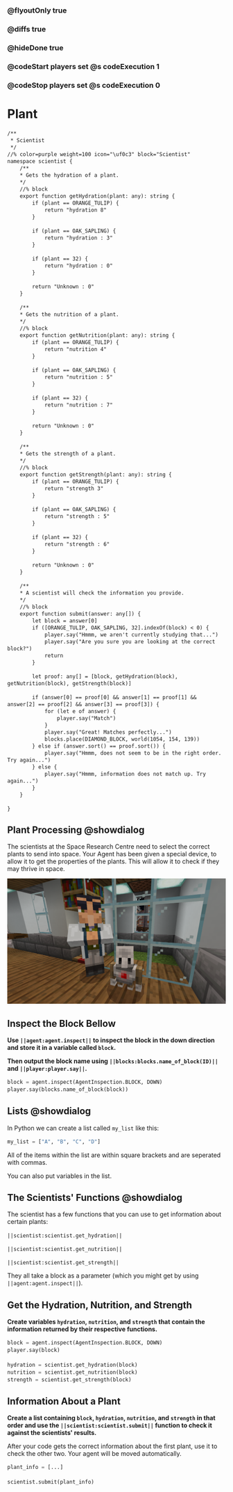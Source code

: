 ### @flyoutOnly true
### @diffs true
### @hideDone true
### @codeStart players set @s codeExecution 1
### @codeStop players set @s codeExecution 0

# Plant

```customts
/**
 * Scientist
 */
//% color=purple weight=100 icon="\uf0c3" block="Scientist"
namespace scientist {
    /**
    * Gets the hydration of a plant.
    */
    //% block
    export function getHydration(plant: any): string {
        if (plant == ORANGE_TULIP) {
            return "hydration 8"
        }
        
        if (plant == OAK_SAPLING) {
            return "hydration : 3"
        }
        
        if (plant == 32) {
            return "hydration : 0"
        }
        
        return "Unknown : 0"
    }

    /**
    * Gets the nutrition of a plant.
    */
    //% block
    export function getNutrition(plant: any): string {
        if (plant == ORANGE_TULIP) {
            return "nutrition 4"
        }
        
        if (plant == OAK_SAPLING) {
            return "nutrition : 5"
        }
        
        if (plant == 32) {
            return "nutrition : 7"
        }
        
        return "Unknown : 0"
    }

    /**
    * Gets the strength of a plant.
    */
    //% block
    export function getStrength(plant: any): string {
        if (plant == ORANGE_TULIP) {
            return "strength 3"
        }
        
        if (plant == OAK_SAPLING) {
            return "strength : 5"
        }
        
        if (plant == 32) {
            return "strength : 6"
        }
        
        return "Unknown : 0"
    }

    /**
    * A scientist will check the information you provide.
    */
    //% block
    export function submit(answer: any[]) {
        let block = answer[0]
        if ([ORANGE_TULIP, OAK_SAPLING, 32].indexOf(block) < 0) {
            player.say("Hmmm, we aren't currently studying that...")
            player.say("Are you sure you are looking at the correct block?")
            return
        }
        
        let proof: any[] = [block, getHydration(block), getNutrition(block), getStrength(block)]

        if (answer[0] == proof[0] && answer[1] == proof[1] && answer[2] == proof[2] && answer[3] == proof[3]) {
            for (let e of answer) {
                player.say("Match")
            }
            player.say("Great! Matches perfectly...")
            blocks.place(DIAMOND_BLOCK, world(1054, 154, 139))
        } else if (answer.sort() == proof.sort()) {
            player.say("Hmmm, does not seem to be in the right order. Try again...")
        } else {
            player.say("Hmmm, information does not match up. Try again...")
        }  
    }
    
}
```

## Plant Processing @showdialog

The scientists at the Space Research Centre need to select the correct plants to send into space. Your Agent has been given a special device, to allow it to get the properties of the plants. This will allow it to check if they may thrive in space.   

![Cover image](https://raw.githubusercontent.com/CausewayDigital/Minecraft-EE-MakeCode/refs/heads/master/tutorials/python-islands/island-6/plant/cover.png)

## Inspect the Block Bellow
**Use `||agent:agent.inspect||` to inspect the block in the down direction and store it in a variable called `block`.**

**Then output the block name using `||blocks:blocks.name_of_block(ID)||` and `||player:player.say||`.**

```python
block = agent.inspect(AgentInspection.BLOCK, DOWN)
player.say(blocks.name_of_block(block))
```

## Lists @showdialog
In Python we can create a list called `my_list` like this:

```python
my_list = ["A", "B", "C", "D"]
```

All of the items within the list are within square brackets and are seperated with commas.

You can also put variables in the list.

## The Scientists' Functions @showdialog
The scientist has a few functions that you can use to get information about certain plants:

`||scientist:scientist.get_hydration||`

`||scientist:scientist.get_nutrition||`

`||scientist:scientist.get_strength||`

They all take a block as a parameter (which you might get by using `||agent:agent.inspect||`).

## Get the Hydration, Nutrition, and Strength
**Create variables `hydration`, `nutrition`, and `strength` that contain the information returned by their respective functions.**

```python
block = agent.inspect(AgentInspection.BLOCK, DOWN)
player.say(block)

hydration = scientist.get_hydration(block)
nutrition = scientist.get_nutrition(block)
strength = scientist.get_strength(block)
```

## Information About a Plant
**Create a list containing `block`, `hydration`, `nutrition`, and `strength` in that order and use the `||scientist:scientist.submit||` function to check it against the scientists' results.**

After your code gets the correct information about the first plant, use it to check the other two. Your agent will be moved automatically.

```python
plant_info = [...]

scientist.submit(plant_info)
```
